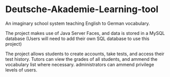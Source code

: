 # Deutsche-Akademie-Learning-tool
An imaginary school system teaching English to German vocabulary. 

The project makes use of Java Server Faces, and data is stored in a MySQL database (Users will need to add their own SQL database to use this project)

The project allows students to create accounts, take tests, and access their test history.
Tutors can view the grades of all students, and ammend the vocabulary list where necessary.
administrators can ammend privilege levels of users.
